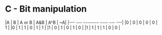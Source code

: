 **C - Bit manipulation**
=======================
|A  | B | A or B | A&B | A^B | ~A|
|--- --- --------  ----  ---  ---|
|0  | 0 | 0      | 0   | 0   | 1 |
|0  | 1 | 1      | 0   | 1   | 1 |
|1  | 0 | 1      | 0   | 1   | 0 |
|1  | 1 | 1      | 1   | 0   | 0 |
